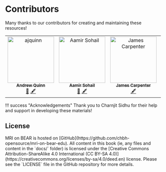 # Contributors

Many thanks to our contributors for creating and maintaining these resources!

<!-- ALL-CONTRIBUTORS-LIST:START - Do not remove or modify this section -->
<!-- prettier-ignore-start -->
<!-- markdownlint-disable -->
<table>
  <tbody>
    <tr>
      <td align="center" valign="top" width="14.28%"><a href="https://gitlab.com/ajquinn"><img src="https://avatars.githubusercontent.com/u/13739055?v=4?s=100" width="150px;" alt="ajquinn"/><br /><sub><b>Andrew Quinn</b></sub></a><br /><a href="#maintenance-ajquinn" title="Maintenance">🚧</a> <a href="#content-ajquinn" title="Content">🖋</a></td>
       <td align="center" valign="top" width="14.28%"><a href="https://github.com/sohaamir"><img src="https://avatars.githubusercontent.com/u/35841800?v=4?s=100" width="150px;" alt="Aamir Sohail"/><br /><sub><b>Aamir Sohail</b></sub></a><br /><a href="#maintenance-sohaamir" title="Maintenance">🚧</a> <a href="#content-sohaamir" title="Content">🖋</a></td>
        <td align="center" valign="top" width="14.28%"><a href="https://github.com/orbsmiv"><img src="https://avatars.githubusercontent.com/u/19799678?v=4?s=100" width="150px;" alt="James Carpenter"/><br /><sub><b>James Carpenter</b></sub></a><br /><a href="#content-orbsmiv" title="Content">🖋</a></td>
        <td align="center" valign="top" width="14.28%"><a href="https://www.birmingham.ac.uk/staff/profiles/psychology/chechlacz-magda"><img src="https://www.birmingham.ac.uk/images/staff/profiles/psychology/chechlacz-magdalena.jpg?quality=80&width=411" width="150px;" alt="Magda Chechlacz"/><br /><sub><b>Magda Chechlacz</b></sub></a><br /><a href="#content-magda" title="Content">🖋</a></td>
    </tr>
  </tbody>
</table>

<!-- markdownlint-restore -->
<!-- prettier-ignore-end -->

<!-- ALL-CONTRIBUTORS-LIST:END -->

!!! success "Acknowledgements"
    Thank you to Charnjit Sidhu for their help and support in developing these materials!

<h2>License</h2>
MRI on BEAR is hosted on [GitHub](https://github.com/chbh-opensource/mri-on-bear-edu). All content in this book (ie, any files and content in the `docs/` folder) is licensed under the [Creative Commons Attribution-ShareAlike 4.0 International (CC BY-SA 4.0)](https://creativecommons.org/licenses/by-sa/4.0/deed.en) license. Please see the `LICENSE` file in the GitHub repository for more details.